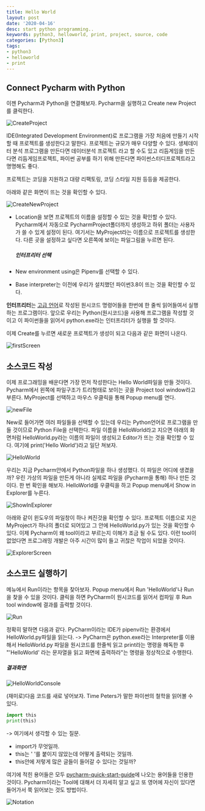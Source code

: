 ```yaml
---
title: Hello World
layout: post
date: '2020-04-16'
desc: start python programming..
keywords: python3, helloworld, print, project, source, code
categories: [Python3]
tags:
- python3
- helloworld
- print
---
```


## Connect Pycharm with Python 

이젠 Pycharm과 Python을 연결해보자. Pycharm을 실행하고 Create new Project를 클릭한다. 

![CreateProject](/static/assets/img/blog/python3/01EnvSetting/CreateProject.png)

IDE(Integrated Development Environment)로 프로그램을 가장 처음에 만들기 시작할 때 프로젝트를 생성한다고 말한다. 프로젝트는 규모가 매우 다양할 수 있다. 생체데이터 분석 프로그램을 만든다면 데이터분석 프로젝트 라고 할 수도 있고 리듬게임을 만든다면 리듬게임프로젝트, 파이썬 공부를 하기 위해 만든다면 파이썬스터디프로젝트라고 명명해도 좋다.  

프로젝트는 코딩을 지원하고 대량 리팩토링, 코딩 스타일 지원 등등을 제공한다. 

 

아래와 같은 화면이 뜨는 것을 확인할 수 있다. 

![CreateNewProject](/static/assets/img/blog/python3/01EnvSetting/CreateNewProject.png)



* Location을 보면 프로젝트의 이름을 설정할 수 있는 것을 확인할 수 있다. Pycharm에서 자동으로 PycharmProject폴더까지 생성하고 하위 폴더는 사용자가 쓸 수 있게 설정이 된다. 여기서는 MyProject라는 이름으로 프로젝트를 생성한다. 다른 곳을 설정하고 싶다면 오른쪽에 보이는 파일그림을 누르면 된다. 

  

  ##### 인터프리터 선택

* New environment using은 Pipenv를 선택할 수 있다. 

* Base interpreter는 이전에 우리가 설치했던 파이썬3.8이 뜨는 것을 확인할 수 있다.



**인터프리터**는 [고급 언어](https://ko.wikipedia.org/wiki/고급_언어)로 작성된 원시코드 명령어들을 한번에 한 줄씩 읽어들여서 실행하는 프로그램이다. 앞으로 우리는 Python(원시코드)을 사용해 프로그램을 작성할 것이고 이 파이썬들을 읽어서 python.exe라는 인터프리터가 실행을 할 것이다.

 

이제 Create를 누르면 새로운 프로젝트가 생성이 되고 다음과 같은 화면이 나온다. 

![firstScreen](/static/assets/img/blog/python3/01EnvSetting/firstScreen.png)



## 소스코드 작성

이제 프로그래밍을 배운다면 가장 먼저 작성한다는 Hello World파일을 만들 것이다. Pycharm에서 왼쪽에 파일구조가 트리형태로 보이는 곳을 Project tool window라고 부른다. MyProject를 선택하고 마우스 우클릭을 통해 Popup menu를 연다. 

![newFile](/static/assets/img/blog/python3/01EnvSetting/newFile.png)



New로 들어가면 여러 파일들을 선택할 수 있는데 우리는 Python언어로 프로그램을 만들 것이므로 Python File을 선택한다. 파일 이름을 HelloWorld라고 지으면 아래의 화면처럼 HelloWorld.py라는 이름의 파일이 생성되고 Editor가 뜨는 것을 확인할 수 있다. 여기에 print('Hello World')라고 일단 쳐보자. 

![HelloWorld](/static/assets/img/blog/python3/01EnvSetting/HelloWorld.png)



우리는 지금 Pycharm안에서 Python파일을 하나 생성했다. 이 파일은 어디에 생겼을까? 우린 가상의 파일을 만든게 아니라 실제로 파일을 (Pycharm을 통해) 하나 만든 것이다. 한 번 확인을 해보자. HelloWorld를 우클릭을 하고 Popup menu에서 Show in Explorer를 누른다. 

![ShowInExplorer](/static/assets/img/blog/python3/01EnvSetting/ShowInExplorer.png)



아래와 같이 윈도우의 파일창이 하나 켜진것을 확인할 수 있다. 프로젝트 이름으로 지은 MyProject가 하나의 폴더로 되어있고 그 안에 HelloWorld.py가 있는 것을 확인할 수 있다. 이제 Pycharm이 왜 tool이라고 부르는지 이해가 조금 될 수도 있다. 이런 tool이 없었다면 프로그래밍 개발은 아주 시간이 많이 들고  귀찮은 작업이 되었을 것이다. 

![ExplorerScreen](/static/assets/img/blog/python3/01EnvSetting/ExplorerScreen.png)



## 소스코드 실행하기

메뉴에서 Run이라는 항목을 찾아보자. Popup menu에서 Run 'HelloWorld'나 Run을 찾을 수 있을 것이다. 클릭을 하면 PyCharm이 원시코드를 읽어서 컴파일 후 Run tool window에 결과를 출력할 것이다. 

![Run](/static/assets/img/blog/python3/01EnvSetting/Run.png)

정확히 말하면 다음과 같다. PyCharm이라는 IDE가 pipenv라는 환경에서 HelloWorld.py파일을 읽는다. -> PyCharm은 python.exe라는 Interpreter를 이용해서 HelloWorld.py 파일을 원시코드를 한줄씩 읽고 print라는 명령을 해독한 후 "'HelloWorld' 라는 문자열을 읽고 화면에 출력하라"는 명령을 정상적으로 수행한다. 

##### 결과화면

![HelloWorldConsole](/static/assets/img/blog/python3/01EnvSetting/HelloWorldConsole.png)



(재미로)다음 코드를 새로 넣어보자. Time Peters가 말한 파이썬의 철학을 읽어볼 수 있다. 

~~~python
import this
print(this)
~~~

-> 여기에서 생각할 수 있는 질문.

* import가 무엇일까. 
* this는 ' '를 붙이지 않았는데 어떻게 출력되는 것일까. 
* this안에 저렇게 많은 글들이 들어갈 수 있다는 것일까?



여기에 적힌 용어들은 모두 [pycharm-quick-start-guide](https://www.jetbrains.com/help/pycharm/installation-guide.html)에 나오는 용어들을 인용한 것이다. Pycharm이라는 Tool에 대해서 더 자세히 알고 싶고 또 영어에 자신이 있다면 들어가서 쭉 읽어보는 것도 방법이다. 

![Notation](/static/assets/img/blog/python3/01EnvSetting/Notation.png)

